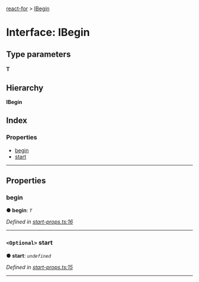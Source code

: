 [react-for](../README.md) > [IBegin](../interfaces/ibegin.md)

# Interface: IBegin

## Type parameters
#### T 
## Hierarchy

**IBegin**

## Index

### Properties

* [begin](ibegin.md#begin)
* [start](ibegin.md#start)

---

## Properties

<a id="begin"></a>

###  begin

**● begin**: *`T`*

*Defined in [start-props.ts:16](https://github.com/MJez29/react-for/blob/d2a3e65/src/start-props.ts#L16)*

___
<a id="start"></a>

### `<Optional>` start

**● start**: *`undefined`*

*Defined in [start-props.ts:15](https://github.com/MJez29/react-for/blob/d2a3e65/src/start-props.ts#L15)*

___

